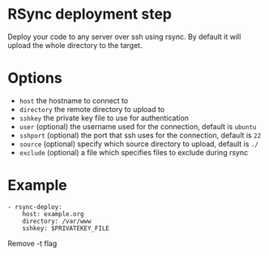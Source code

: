 # RSync deployment step
Deploy your code to any server over ssh using rsync. By default it will upload the whole directory to the target.

# Options

* `host` the hostname to connect to
* `directory` the remote directory to upload to
* `sshkey` the private key file to use for authentication
* `user` (optional) the username used for the connection, default is `ubuntu`
* `sshport` (optional) the port that ssh uses for the connection, default is `22`
* `source` (optional) specify which source directory to upload, default is `./`
* `exclude` (optional) a file which specifies files to exclude during rsync

# Example

    - rsync-deploy:
        host: example.org
        directory: /var/www
        sshkey: $PRIVATEKEY_FILE

Remove -t flag
